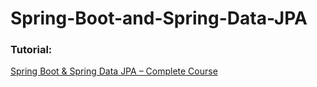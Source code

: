 # Spring-Boot-and-Spring-Data-JPA

### Tutorial: 
[Spring Boot & Spring Data JPA – Complete Course](https://www.youtube.com/watch?v=5rNk7m_zlAg)
